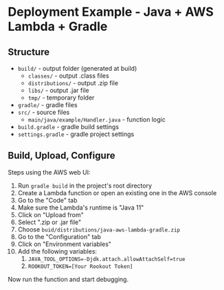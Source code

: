 # Deployment Example - Java + AWS Lambda + Gradle

## Structure

* `build/` - output folder (generated at build)
    * `classes/` - output .class files
    * `distributions/` - output .zip file
    * `libs/` - output .jar file
    * `tmp/` - temporary folder
* `gradle/` - gradle files
* `src/` - source files
    * `main/java/example/Handler.java` - function logic
* `build.gradle` - gradle build settings
* `settings.gradle` - gradle project settings

## Build, Upload, Configure

Steps using the AWS web UI:

1. Run `gradle build` in the project's root directory
1. Create a Lambda function or open an existing one in the AWS console
1. Go to the "Code" tab
1. Make sure the Lambda's runtime is "Java 11"
1. Click on "Upload from"
1. Select ".zip or .jar file"
1. Choose `buid/distributions/java-aws-lambda-gradle.zip`
1. Go to the "Configuration" tab
1. Click on "Environment variables"
1. Add the following variables:
    1. `JAVA_TOOL_OPTIONS=-Djdk.attach.allowAttachSelf=true`
    1. `ROOKOUT_TOKEN=[Your Rookout Token]`

Now run the function and start debugging.
